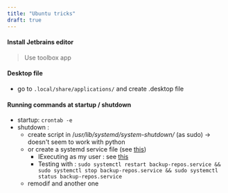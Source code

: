 ```yaml
---
title: "Ubuntu tricks"
draft: true
---
```


####  Install Jetbrains editor
> Use toolbox app

#### Desktop file

- go to `.local/share/applications/` and create .desktop file



#### Running commands at startup / shutdown

- startup: `crontab -e`
- shutdown : 
  - create script in /*usr/lib/systemd/system-shutdown/* (as sudo) -> doesn't seem to work with python
  - or create a systemd service file (see [this](https://unix.stackexchange.com/questions/39226/how-to-run-a-script-with-systemd-right-before-shutdown)) 
    - IExecuting as my user : see [this](https://askubuntu.com/questions/676007/how-do-i-make-my-systemd-service-run-via-specific-user-and-start-on-boot)
    - Testing with : `sudo systemctl restart backup-repos.service && sudo systemctl stop backup-repos.service && sudo systemctl status backup-repos.service`
  - remodif and another one


